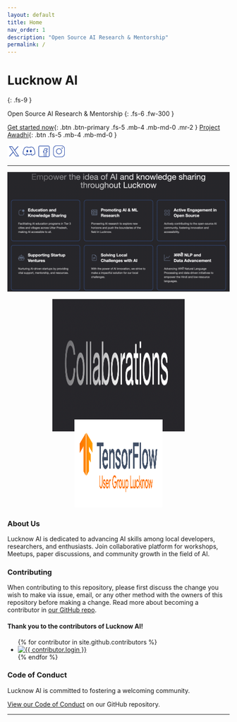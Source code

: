 ```yaml
---
layout: default
title: Home
nav_order: 1
description: "Open Source AI Research & Mentorship"
permalink: /
---
```


# Lucknow AI
{: .fs-9 }

Open Source AI Research & Mentorship
{: .fs-6 .fw-300 }

[Get started now](https://github.com/LucknowAI){: .btn .btn-primary .fs-5 .mb-4 .mb-md-0 .mr-2 }
[Project Awadhi](https://github.com/LucknowAI/Awadhi_Speech_Dataset){: .btn .fs-5 .mb-4 .mb-md-0 }

<div style="text-align: left;">
    <div>
        <a href="https://twitter.com/AILucknow" title="Twitter" style="text-decoration: none;">
            <img src="/assets/icons/x.png" alt="Twitter" width="30" height="30"/>
        </a>
        <a href="https://discord.gg/QKw67PDZUm" title="Discord" style="text-decoration: none;">
            <img src="/assets/icons/discord.png" alt="Discord" width="30" height="30"/>
        </a>
        <a href="YOUR_FACEBOOK_PROFILE_URL" title="Facebook" style="text-decoration: none;">
            <img src="/assets/icons/facebook.png" alt="Facebook" width="30" height="30"/>
        </a>
        <a href="YOUR_INSTAGRAM_PROFILE_URL" title="Instagram" style="text-decoration: none;">
            <img src="/assets/icons/insta.png" alt="Instagram" width="30" height="30"/>
        </a>
    </div>
</div>


---



![Alt text](/assets/images/img.png "Optional title")
<!-- <div style="text-align: center;">
    <img src="/assets/images/ab.png" alt="Lucknow AI Community" width="400" height="300" title="Lucknow AI Community"/>
</div> -->

<!-- ![Alt text](/assets/images/tf.png "Optional title") -->
<!-- <div style="text-align: center;">
    <img src="/assets/images/tf.png" alt="Lucknow AI Community" width="200" height="200" title="Lucknow AI Community"/>
</div> -->


<div style="text-align: center; margin-bottom: -30px;">
    <img src="/assets/images/collaborators.png" alt="Lucknow AI Community" width="300" height="300" title="Lucknow AI Community"/>
</div>

<div style="text-align: center; margin-top: -10px;">
    <img src="/assets/images/tf.png" alt="Lucknow AI Community" width="200" height="200" title="Lucknow AI Community"/>
</div>


<!-- ### Contact Us -->

<!-- {: .important } -->

### About Us

Lucknow AI is dedicated to advancing AI skills among local developers, researchers, and enthusiasts. Join collaborative platform for workshops, Meetups, paper discussions, and community growth in the field of AI.

### Contributing

When contributing to this repository, please first discuss the change you wish to make via issue,
email, or any other method with the owners of this repository before making a change. Read more about becoming a contributor in [our GitHub repo](https://github.com/LucknowAI).

#### Thank you to the contributors of Lucknow AI!

<ul class="list-style-none">
{% for contributor in site.github.contributors %}
  <li class="d-inline-block mr-1">
     <a href="{{ contributor.html_url }}"><img src="{{ contributor.avatar_url }}" width="32" height="32" alt="{{ contributor.login }}"></a>
  </li>
{% endfor %}
</ul>

### Code of Conduct

Lucknow AI is committed to fostering a welcoming community.

[View our Code of Conduct](https://github.com/LucknowAI) on our GitHub repository.

----
